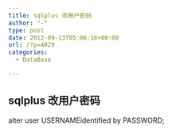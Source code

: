 ```yaml
---
title: sqlplus 改用户密码
author: "-"
type: post
date: 2012-09-13T05:06:16+00:00
url: /?p=4029
categories:
  - DataBase

---
```

## sqlplus 改用户密码
alter user USERNAMEidentified by PASSWORD;